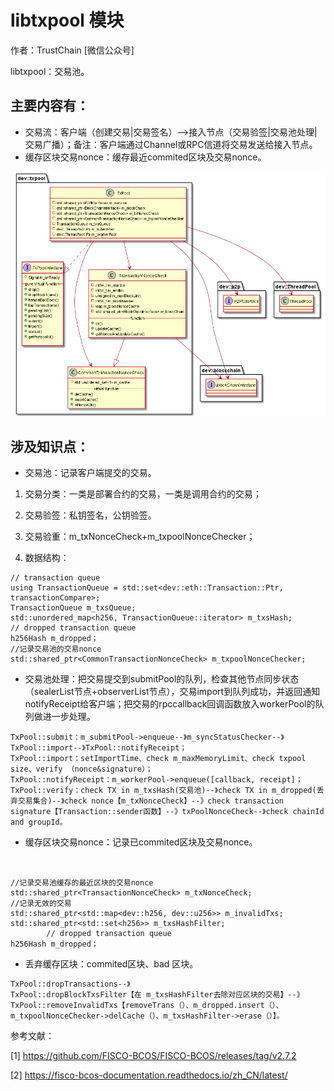# libtxpool 模块
作者：TrustChain [微信公众号]

libtxpool：交易池。

## 主要内容有：

+ 交易流：客户端（创建交易|交易签名）-->接入节点（交易验签|交易池处理|交易广播）；备注：客户端通过Channel或RPC信道将交易发送给接入节点。
+ 缓存区块交易nonce：缓存最近commited区块及交易nonce。 

![](../../../../images/articles/sourceCode_knowledge_map/libtxpool.png)

## 涉及知识点：

+ 交易池：记录客户端提交的交易。

1. 交易分类：一类是部署合约的交易，一类是调用合约的交易；

2. 交易验签：私钥签名，公钥验签。

3. 交易验重：m_txNonceCheck+m_txpoolNonceChecker；

4. 数据结构：
```
// transaction queue
using TransactionQueue = std::set<dev::eth::Transaction::Ptr, transactionCompare>;
TransactionQueue m_txsQueue;
std::unordered_map<h256, TransactionQueue::iterator> m_txsHash;
// dropped transaction queue
h256Hash m_dropped；
//记录交易池的交易nonce
std::shared_ptr<CommonTransactionNonceCheck> m_txpoolNonceChecker;
```

+ 交易池处理：把交易提交到submitPool的队列，检查其他节点同步状态（sealerList节点+observerList节点），交易import到队列成功，并返回通知notifyReceipt给客户端；把交易的rpccallback回调函数放入workerPool的队列做进一步处理。

```
TxPool::submit：m_submitPool->enqueue--》m_syncStatusChecker--》TxPool::import--》TxPool::notifyReceipt；
TxPool::import：setImportTime、check m_maxMemoryLimit、check txpool size、verify （nonce&signature）；
TxPool::notifyReceipt：m_workerPool->enqueue([callback, receipt]；
TxPool::verify：check TX in m_txsHash(交易池)--》check TX in m_dropped(丢弃交易集合)--》check nonce【m_txNonceCheck】--》check transaction signature【Transaction::sender函数】--》txPoolNonceCheck--》check chainId and groupId。
```

+ 缓存区块交易nonce：记录已commited区块及交易nonce。
```


//记录交易池缓存的最近区块的交易nonce
std::shared_ptr<TransactionNonceCheck> m_txNonceCheck;
//记录无效的交易
std::shared_ptr<std::map<dev::h256, dev::u256>> m_invalidTxs;
std::shared_ptr<std::set<h256>> m_txsHashFilter;
        // dropped transaction queue
h256Hash m_dropped；
```

+ 丢弃缓存区块：commited区块、bad 区块。
```
TxPool::dropTransactions--》
TxPool::dropBlockTxsFilter【在 m_txsHashFilter去除对应区块的交易】--》
TxPool::removeInvalidTxs【removeTrans（）、m_dropped.insert（）、m_txpoolNonceChecker->delCache（）、m_txsHashFilter->erase（）】。
```
参考文献：

[1] https://github.com/FISCO-BCOS/FISCO-BCOS/releases/tag/v2.7.2

[2] https://fisco-bcos-documentation.readthedocs.io/zh_CN/latest/
